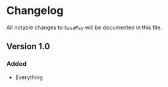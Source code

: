 # Changelog

All notable changes to `SasaPay` will be documented in this file.

## Version 1.0

### Added
- Everything
